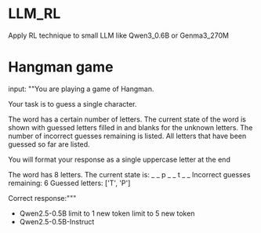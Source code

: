 # LLM_RL
Apply RL technique to small LLM like Qwen3_0.6B or Genma3_270M

# Hangman game
input: 
""You are playing a game of Hangman.

Your task is to guess a single character.

The word has a certain number of letters.
The current state of the word is shown with guessed letters filled in and blanks for the unknown letters.
The number of incorrect guesses remaining is listed.
All letters that have been guessed so far are listed.

You will format your response as a single uppercase letter at the end

The word has 8 letters.
The current state is: _ _ p _ _ t _ _
Incorrect guesses remaining: 6
Guessed letters: ['T', 'P']

Correct response:"""

- Qwen2.5-0.5B
limit to 1 new token
limit to 5 new token
- Qwen2.5-0.5B-Instruct
